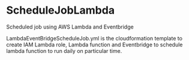 # ScheduleJobLambda
Scheduled job using AWS Lambda and Eventbridge

LambdaEventBridgeScheduleJob.yml is the cloudformation template to create IAM Lambda role, Lambda function and Eventbridge to schedule lambda function to run daily on particular time.

